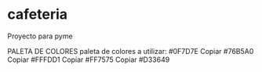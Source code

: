 # cafeteria
Proyecto para pyme 

PALETA DE COLORES 
paleta de colores a utilizar:
#0F7D7E
Copiar
#76B5A0
Copiar
#FFFDD1
Copiar
#FF7575
Copiar
#D33649